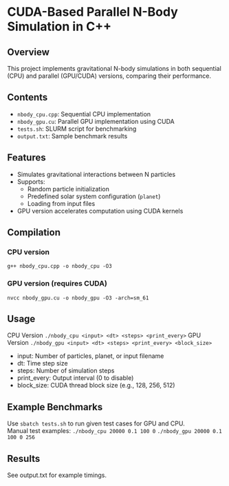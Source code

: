 # CUDA-Based Parallel N-Body Simulation in C++
## Overview
This project implements gravitational N-body simulations in both sequential (CPU) and parallel (GPU/CUDA) versions, comparing their performance.
## Contents
- `nbody_cpu.cpp`: Sequential CPU implementation
- `nbody_gpu.cu`: Parallel GPU implementation using CUDA
- `tests.sh`: SLURM script for benchmarking
- `output.txt`: Sample benchmark results

## Features
- Simulates gravitational interactions between N particles
- Supports:
  - Random particle initialization
  - Predefined solar system configuration (`planet`)
  - Loading from input files
- GPU version accelerates computation using CUDA kernels

## Compilation
### CPU version
`g++ nbody_cpu.cpp -o nbody_cpu -O3`

### GPU version (requires CUDA)
`nvcc nbody_gpu.cu -o nbody_gpu -O3 -arch=sm_61`

## Usage
CPU Version
`./nbody_cpu <input> <dt> <steps> <print_every>`
GPU Version
`./nbody_gpu <input> <dt> <steps> <print_every> <block_size>`

- input: Number of particles, planet, or input filename
- dt: Time step size
- steps: Number of simulation steps
- print_every: Output interval (0 to disable)
- block_size: CUDA thread block size (e.g., 128, 256, 512)

## Example Benchmarks
Use `sbatch tests.sh` to run given test cases for GPU and CPU.\
Manual test examples:
`./nbody_cpu 20000 0.1 100 0`
`./nbody_gpu 20000 0.1 100 0 256`

## Results
See output.txt for example timings.
